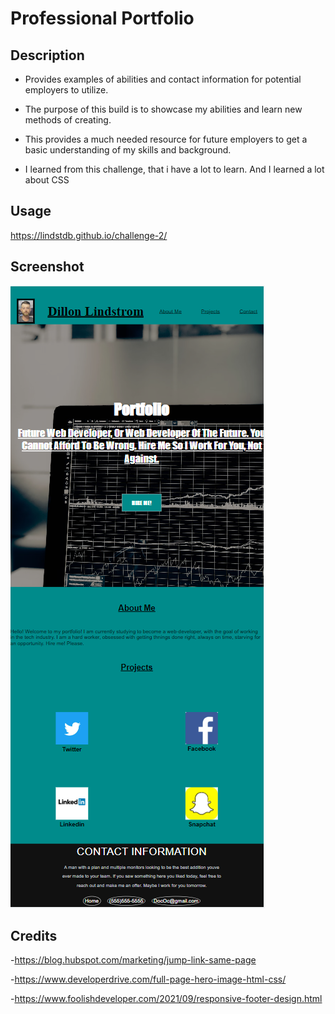 # Professional Portfolio

## Description


- Provides examples of abilities and contact information for potential employers to utilize. 

- The purpose of this build is to showcase my abilities and learn new methods of creating.

- This provides a much needed resource for future employers to get a basic understanding of my skills and background.

- I learned from this challenge, that i have a lot to learn. And I learned a   lot about CSS


## Usage

https://lindstdb.github.io/challenge-2/

## Screenshot

   
![Screenshot](assets/img/screenshot.PNG)
 

## Credits

-https://blog.hubspot.com/marketing/jump-link-same-page

-https://www.developerdrive.com/full-page-hero-image-html-css/

-https://www.foolishdeveloper.com/2021/09/responsive-footer-design.html

